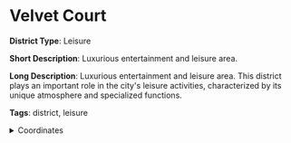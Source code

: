 # Velvet Court

**District Type**: Leisure

**Short Description**: Luxurious entertainment and leisure area.

**Long Description**: Luxurious entertainment and leisure area. This district plays an important role in the city's leisure activities, characterized by its unique atmosphere and specialized functions.

**Tags**: district, leisure

<details>
<summary>Coordinates</summary>



</details>
